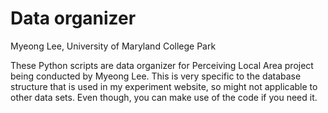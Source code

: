 Data organizer
====================================================
Myeong Lee, University of Maryland College Park

These Python scripts are data organizer for Perceiving Local Area project being conducted by Myeong Lee.
This is very specific to the database structure that is used in my experiment website, so might not applicable to other data sets.
Even though, you can make use of the code if you need it. 